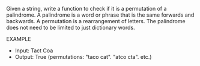 Given a string, write a function to check if it is a permutation of a palindrome. A palindrome is a word or phrase that is the same forwards and backwards. A permutation
is a rearrangement of letters. The palindrome does not need to be limited to just dictionary words.

EXAMPLE

- Input: Tact Coa
- Output: True (permutations: "taco cat". "atco cta". etc.)
